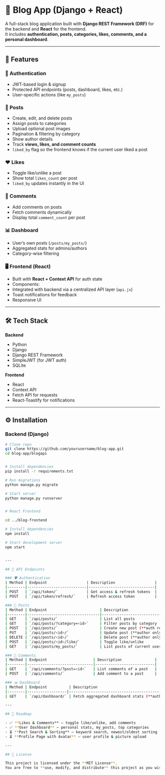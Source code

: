# 📰 Blog App (Django + React)

A full-stack blog application built with **Django REST Framework (DRF)** for the backend and **React** for the frontend.  
It includes **authentication, posts, categories, likes, comments, and a personal dashboard**.

---

## 🚀 Features

### 🔐 Authentication
- JWT-based login & signup  
- Protected API endpoints (posts, dashboard, likes, etc.)  
- User-specific actions (like `my_posts`)  

### 📝 Posts
- Create, edit, and delete posts  
- Assign posts to categories  
- Upload optional post images  
- Pagination & filtering by category  
- Show author details  
- Track **views, likes, and comment counts**  
- `liked_by` flag so the frontend knows if the current user liked a post  

### ❤️ Likes
- Toggle like/unlike a post  
- Show total `likes_count` per post  
- `liked_by` updates instantly in the UI  

### 💬 Comments
- Add comments on posts  
- Fetch comments dynamically  
- Display total `comment_count` per post  

### 📊 Dashboard
- User’s own posts (`/posts/my_posts/`)  
- Aggregated stats for admins/authors  
- Category-wise filtering  

### 🖥️ Frontend (React)
- Built with **React + Context API** for auth state  
- Components:   
- Integrated with backend via a centralized API layer (`api.js`)  
- Toast notifications for feedback  
- Responsive UI  

---

## 🛠️ Tech Stack

**Backend**
- Python  
- Django  
- Django REST Framework  
- SimpleJWT (for JWT auth)  
- SQLite  

**Frontend**
- React   
- Context API  
- Fetch API for requests  
- React-Toastify for notifications  

---

## ⚙️ Installation

### Backend (Django)
```bash
# Clone repo
git clone https://github.com/yourusername/blog-app.git
cd blog-app/blogapi


# Install dependencies
pip install -r requirements.txt

# Run migrations
python manage.py migrate

# Start server
python manage.py runserver


# React Frontend

cd ../blog-frontend

# Install dependencies
npm install

# Start development server
npm start


---

## 🔑 API Endpoints

### 🛡️ Authentication
| Method | Endpoint                  | Description                  |
|--------|---------------------------|------------------------------|
| POST   | `/api/token/`             | Get access & refresh tokens  |
| POST   | `/api/token/refresh/`     | Refresh access token         |

### 📝 Posts
| Method | Endpoint                        | Description                        |
|--------|---------------------------------|------------------------------------|
| GET    | `/api/posts/`                   | List all posts                     |
| GET    | `/api/posts/?category=<id>`     | Filter posts by category           |
| POST   | `/api/posts/`                   | Create new post (**auth required**) |
| PUT    | `/api/posts/<id>/`              | Update post (**author only**)      |
| DELETE | `/api/posts/<id>/`              | Delete post (**author only**)      |
| POST   | `/api/posts/<id>/like/`         | Toggle like/unlike                 |
| GET    | `/api/posts/my_posts/`          | List posts of current user         |

### 💬 Comments
| Method | Endpoint                     | Description               |
|--------|------------------------------|---------------------------|
| GET    | `/api/comments/?post=<id>`   | List comments of a post   |
| POST   | `/api/comments/`             | Add comment to a post     |

### 📊 Dashboard
| Method | Endpoint          | Description                                  |
|--------|------------------|----------------------------------------------|
| GET    | `/api/dashboard/` | Fetch aggregated dashboard stats (**auth required**) |

---

## 📌 Roadmap

- ✅ **Likes & Comments** – toggle like/unlike, add comments  
- ✅ **User Dashboard** – personal stats, my_posts, top categories  
- ⏳ **Post Search & Sorting** – keyword search, newest/oldest sorting  
- ⏳ **Profile Page with Avatar** – user profile & picture upload  

---

## 📝 License

This project is licensed under the **MIT License**.  
You are free to **use, modify, and distribute** this project as you wish.  
